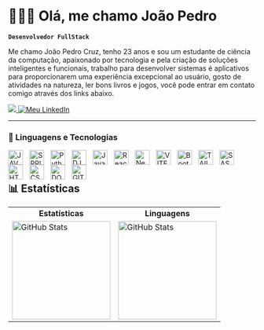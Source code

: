 # 👨🏽‍💻 Olá, me chamo João Pedro

**`Desenvolvedor FullStack`**

Me chamo João Pedro Cruz, tenho 23 anos e sou um estudante de ciência da computação, apaixonado por tecnologia e pela criação de soluções inteligentes e funcionais, trabalho para desenvolver sistemas é aplicativos para proporcionarem uma experiência excepcional ao usuário, gosto de atividades na natureza, ler bons livros e jogos, você pode entrar em contato comigo através dos links abaixo.

<p align="left">
    <a href="https://joaopedrocruz-portfolio.vercel.app/">
      <img src="https://img.shields.io/badge/website-000000?style=for-the-badge&logo=About.me&logoColor=white" />
    </a>
<!--     <a href="">
        <img 
            alt="Meu insta" 
            title="Meu insta" 
            src="https://img.shields.io/badge/Instagram-E4405F?style=for-the-badge&logo=instagram&logoColor=white"
        />
    </a> -->
     <a href="https://www.linkedin.com/in/joaopedrosouzs/">
        <img 
            alt="Meu LinkedIn" 
            title="Meu LinkedIn" 
            src="https://img.shields.io/badge/LinkedIn-0077B5?style=for-the-badge&logo=linkedin&logoColor=white"
        />
    </a>
</p>

---

### 🤖 Linguagens e Tecnologias

<img 
    align="left" 
    alt="JAVA"
    title="JAVA" 
    width="30px" 
    style="padding-right: 10px;" 
    src="https://cdn.jsdelivr.net/gh/devicons/devicon@latest/icons/java/java-original.svg" 
/>
<img 
    align="left" 
    alt="SPRING" 
    title="SPRING"
    width="30px" 
    style="padding-right: 10px;" 
    src="https://cdn.jsdelivr.net/gh/devicons/devicon@latest/icons/spring/spring-original.svg" 
/>
<img 
    align="left" 
    alt="Python" 
    title="Python"
    width="30px" 
    style="padding-right: 10px;" 
    src="https://cdn.jsdelivr.net/gh/devicons/devicon@latest/icons/python/python-original.svg" 
/>
<img
align="left"
alt="DJANGO"
title="DJANGO"
width="30px"
style="padding-right: 10px;"
src="https://cdn.jsdelivr.net/gh/devicons/devicon@latest/icons/django/django-plain.svg"
/>
<img 
    align="left" 
    alt="JavaScript" 
    title="JavaScript"
    width="30px" 
    style="padding-right: 10px;" 
    src="https://cdn.jsdelivr.net/gh/devicons/devicon@latest/icons/javascript/javascript-original.svg" 
/>

<!-- <img
    align="left"
    alt="TypeScript"
    title="TypeScript"
    width="30px"
    style="padding-right: 10px;"
    src="https://cdn.jsdelivr.net/gh/devicons/devicon@latest/icons/typescript/typescript-original.svg"
/> -->

<img 
    align="left" 
    alt="React"
    title="React" 
    width="30px" 
    style="padding-right: 10px;" 
    src="https://cdn.jsdelivr.net/gh/devicons/devicon@latest/icons/react/react-original.svg" 
/>
<img 
    align="left" 
    alt="Next.js" 
    title="Next.js"
    width="30px" 
    style="padding-right: 10px;" 
    src="https://cdn.jsdelivr.net/gh/devicons/devicon@latest/icons/nextjs/nextjs-original.svg" 
/>
<img 
    align="left" 
    alt="VITE" 
    title="VITE"
    width="30px" 
    style="padding-right: 10px;" 
    src="https://cdn.jsdelivr.net/gh/devicons/devicon@latest/icons/vitejs/vitejs-original.svg" 
/>
<img 
    align="left" 
    alt="Bootstrap"
    title="Bootstrap" 
    width="30px" 
    style="padding-right: 10px;" 
    src="https://cdn.jsdelivr.net/gh/devicons/devicon@latest/icons/bootstrap/bootstrap-original.svg" 
/>
<img 
    align="left" 
    alt="TAILWIND" 
    title="TAILWIND"
    width="30px" 
    style="padding-right: 10px;" 
    src="https://cdn.jsdelivr.net/gh/devicons/devicon@latest/icons/tailwindcss/tailwindcss-original.svg" 
/>
<img 
    align="left" 
    alt="SASS" 
    title="SASS"
    width="30px" 
    style="padding-right: 10px;" 
    src="https://cdn.jsdelivr.net/gh/devicons/devicon@latest/icons/sass/sass-original.svg" 
/>
<img 
    align="left" 
    alt="HTML"
    title="HTML" 
    width="30px" 
    style="padding-right: 10px;" 
    src="https://cdn.jsdelivr.net/gh/devicons/devicon@latest/icons/html5/html5-original.svg" 
/>
<img 
    align="left" 
    alt="CSS" 
    title="CSS"
    width="30px" 
    style="padding-right: 10px;" 
    src="https://cdn.jsdelivr.net/gh/devicons/devicon@latest/icons/css3/css3-original.svg" 
/>
<img 
    align="left" 
    alt="DOCKER" 
    title="DOCKER"
    width="30px" 
    style="padding-right: 10px;" 
    src="https://cdn.jsdelivr.net/gh/devicons/devicon@latest/icons/docker/docker-plain-wordmark.svg" 
/>
<img 
    align="left" 
    alt="GIT" 
    title="GIT"
    width="30px" 
    style="padding-right: 10px;" 
    src="https://cdn.jsdelivr.net/gh/devicons/devicon@latest/icons/git/git-original.svg" 
/>

<br/>
<br/>

## 📊 Estatísticas

<table align="center">
  <tr>
    <td align="center">
      <strong>Estatísticas</strong>
    </td>
    <td align="center">
      <strong>Linguagens</strong>
    </td>
  </tr>
  <tr>
    <td>
      <img
        alt="GitHub Stats"
        height="200"
        src="https://github-readme-stats.vercel.app/api?username=jaunvava&show_icons=true&theme=tokyonight&include_all_commits=true&locale=pt-br"
      />
    </td>
    <td>
      <img
        alt="GitHub Stats"
        height="200"
        src="https://github-readme-stats.vercel.app/api/top-langs/?username=jaunvava&theme=tokyonight&layout=compact&custom_title=Tecnologias&langs_count=9&card_width=300"
      />
    </td>
  </tr>
</table>
